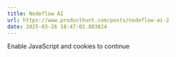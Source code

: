 ```yaml
---
title: Nodeflow AI
url: https://www.producthunt.com/posts/nodeflow-ai-2
date: 2025-03-26 18:47:02.803824
---
```

Enable JavaScript and cookies to continue

